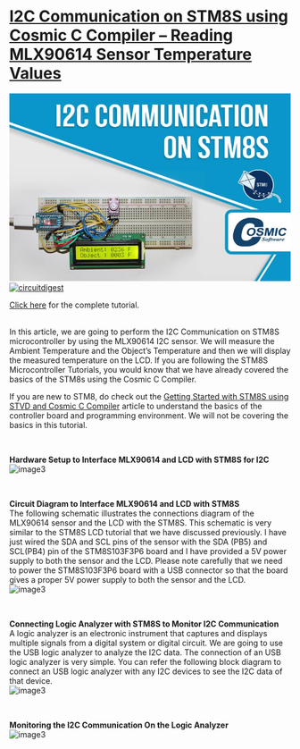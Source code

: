 # [I2C Communication on STM8S using Cosmic C Compiler – Reading MLX90614 Sensor Temperature Values](https://circuitdigest.com/microcontroller-projects/i2c-communication-on-stm8s-using-cosmic-c-compiler-reading-mlx90614-sensor-values)

<img src="https://github.com/Circuit-Digest/STM8S103F3P6_Cosmic_C_Tutorial/blob/master/IMAGES/T7_I2C_Communication_on_STM8S_using_Cosmic_C_Compiler.jpg" alt="image3" title="image3">

<br>
<a href="https://circuitdigest.com/microcontroller-projects/i2c-communication-on-stm8s-using-cosmic-c-compiler-reading-mlx90614-sensor-values"><img src="https://img.shields.io/static/v1?label=&labelColor=505050&message=I2C COMMUNICATION ON STM8S USING COSMIC C COMPILER CIRCUIT DIGEST&color=%230076D6&style=social&logo=google-chrome&logoColor=%230076D6" alt="circuitdigest"/></a>
<br>

[Click here](https://circuitdigest.com/microcontroller-projects/i2c-communication-on-stm8s-using-cosmic-c-compiler-reading-mlx90614-sensor-values) for the complete tutorial.

<br>
In this article, we are going to perform the I2C Communication on STM8S microcontroller by using the MLX90614 I2C sensor. We will measure the Ambient Temperature and the Object’s Temperature and then we will display the measured temperature on the LCD. If you are following the STM8S Microcontroller Tutorials, you would know that we have already covered the basics of the STM8s using the Cosmic C Compiler.

If you are new to STM8, do check out the [Getting Started with STM8S using STVD and Cosmic C Compiler](https://circuitdigest.com/microcontroller-projects/getting-started-with-stm8s-using-stvd-and-cosmic-c-compiler) article to understand the basics of the controller board and programming environment. We will not be covering the basics in this tutorial.

<br>

**Hardware Setup to Interface MLX90614 and LCD with STM8S for I2C**
<br>
<img src="https://circuitdigest.com/sites/default/files/inlineimages/u3/I2C-on-STM8S-Board.jpg" alt="image3" title="image3">

<br>

**Circuit Diagram to Interface MLX90614 and LCD with STM8S**
<br>
The following schematic illustrates the connections diagram of the MLX90614 sensor and the LCD with the STM8S. This schematic is very similar to the STM8S LCD tutorial that we have discussed previously. I have just wired the SDA and SCL pins of the sensor with the SDA (PB5) and SCL(PB4) pin of the STM8S103F3P6 board and I have provided a 5V power supply to both the sensor and the LCD. Please note carefully that we need to power the STM8S103F3P6 board with a USB connector so that the board gives a proper 5V power supply to both the sensor and the LCD.
<br>
<img src="https://circuitdigest.com/sites/default/files/circuitdiagram_mic/Interface-MLX90614-and-LCD-with-STM8S.jpg" alt="image3" title="image3">

<br>

**Connecting Logic Analyzer with STM8S to Monitor I2C Communication**
<br>
A logic analyzer is an electronic instrument that captures and displays multiple signals from a digital system or digital circuit. We are going to use the USB logic analyzer to analyze the I2C data. The connection of an USB logic analyzer is very simple. You can refer the following block diagram to connect an USB logic analyzer with any I2C devices to see the I2C data of that device.
<br>
<img src="https://circuitdigest.com/sites/default/files/inlineimages/u3/Connecting-Logic-Analyzer-with-STM8S.png" alt="image3" title="image3">

<br>

**Monitoring the I2C Communication On the Logic Analyzer**
<br> 
<img src="https://circuitdigest.com/sites/default/files/inlineimages/u3/I2C-on-STM8S.png" alt="image3" title="image3">

<br>


